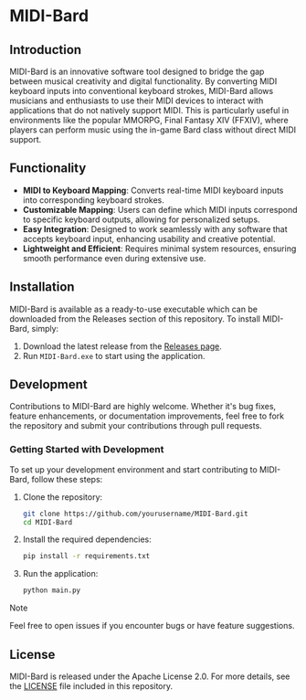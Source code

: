 # MIDI-Bard

## Introduction

MIDI-Bard is an innovative software tool designed to bridge the gap between musical creativity and digital
functionality. By converting MIDI keyboard inputs into conventional keyboard strokes, MIDI-Bard allows musicians and
enthusiasts to use their MIDI devices to interact with applications that do not natively support MIDI. This is
particularly useful in environments like the popular MMORPG, Final Fantasy XIV (FFXIV), where players can perform music
using the in-game Bard class without direct MIDI support.

## Functionality

- **MIDI to Keyboard Mapping**: Converts real-time MIDI keyboard inputs into corresponding keyboard strokes.
- **Customizable Mapping**: Users can define which MIDI inputs correspond to specific keyboard outputs, allowing for
  personalized setups.
- **Easy Integration**: Designed to work seamlessly with any software that accepts keyboard input, enhancing usability
  and creative potential.
- **Lightweight and Efficient**: Requires minimal system resources, ensuring smooth performance even during extensive
  use.

## Installation

MIDI-Bard is available as a ready-to-use executable which can be downloaded from the Releases section of this
repository. To install MIDI-Bard, simply:

1. Download the latest release from the [Releases page](https://github.com/TonyBionda/MIDI-Bard/releases).
2. Run `MIDI-Bard.exe` to start using the application.

## Development

Contributions to MIDI-Bard are highly welcome. Whether it's bug fixes, feature enhancements, or documentation
improvements, feel free to fork the repository and submit your contributions through pull requests.

### Getting Started with Development

To set up your development environment and start contributing to MIDI-Bard, follow these steps:

1. Clone the repository:
   ```bash
   git clone https://github.com/yourusername/MIDI-Bard.git
   cd MIDI-Bard
    ```

2. Install the required dependencies:
    ```bash
    pip install -r requirements.txt
    ```

3. Run the application:
    ```bash
    python main.py
    ```

> [!NOTE]
> Feel free to open issues if you encounter bugs or have feature suggestions.

## License

MIDI-Bard is released under the Apache License 2.0. For more details, see the [LICENSE](LICENSE) file included in this
repository.
   